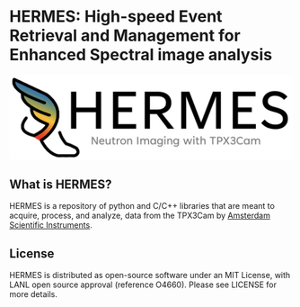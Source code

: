 # HERMES: High-speed Event Retrieval and Management for Enhanced Spectral image analysis #

![HERMES](images/HERMES.jpg)

## What is HERMES? ##
HERMES is a repository of python and C/C++ libraries that are meant to acquire, process, and analyze, data from the TPX3Cam by [Amsterdam Scientific Instruments](https://www.amscins.com/buy-here/tpx3cam/ "ASI TPX3Cam").


## License ## 
HERMES is distributed as open-source software under an MIT License, with LANL open source approval (reference O4660). Please see LICENSE for more details. 